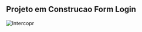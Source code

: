 ## Projeto em Construcao Form Login
![Intercopr](https://user-images.githubusercontent.com/67026555/159193408-0f8f3dfb-df8c-4b4f-88d2-700c7d9e9c99.png)
